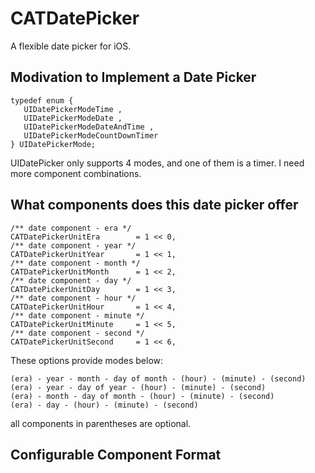 # CATDatePicker
A flexible date picker for iOS.


## Modivation to Implement a Date Picker

	typedef enum {
	   UIDatePickerModeTime ,
	   UIDatePickerModeDate ,
	   UIDatePickerModeDateAndTime ,
	   UIDatePickerModeCountDownTimer 
	} UIDatePickerMode;

UIDatePicker only supports 4 modes, and one of them is a timer. I need more component combinations.


## What components does this date picker offer

	/** date component - era */
    CATDatePickerUnitEra        = 1 << 0,
    /** date component - year */
    CATDatePickerUnitYear       = 1 << 1,
    /** date component - month */
    CATDatePickerUnitMonth      = 1 << 2,
    /** date component - day */
    CATDatePickerUnitDay        = 1 << 3,
    /** date component - hour */
    CATDatePickerUnitHour       = 1 << 4,
    /** date component - minute */
    CATDatePickerUnitMinute     = 1 << 5,
    /** date component - second */
    CATDatePickerUnitSecond     = 1 << 6,

These options provide modes below:

	(era) - year - month - day of month - (hour) - (minute) - (second)
	(era) - year - day of year - (hour) - (minute) - (second)
	(era) - month - day of month - (hour) - (minute) - (second)
	(era) - day - (hour) - (minute) - (second)

all components in parentheses are optional.


## Configurable Component Format


















